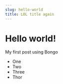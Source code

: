 ```yaml
---
slug: hello-world
title: LOL title again
---
```


# Hello world! 

My first post using Bongo

* One
* Two
* Three
* Thor
